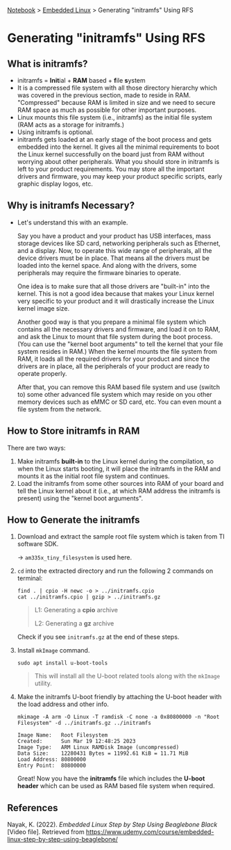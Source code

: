 <a href="../">Notebook</a> > <a href="./">Embedded Linux</a> > Generating "initramfs" Using RFS

# Generating "initramfs" Using RFS



## What is initramfs?

* initramfs = **Init**ial + **RAM** based + **f**ile **s**ystem
* It is a compressed file system with all those directory hierarchy which was covered in the previous section, made to reside in RAM. "Compressed" because RAM is limited in size and we need to secure RAM space as much as possible for other important purposes.
* Linux mounts this file system (i.e., initramfs) as the initial file system (RAM acts as a storage for initramfs.)
* Using initramfs is optional.
* initramfs gets loaded at an early stage of the boot process and gets embedded into the kernel. It gives all the minimal requirements to boot the Linux kernel successfully on the board just from RAM without worrying about other peripherals. What you should store in initramfs is left to your product requirements. You may store all the important drivers and firmware, you may keep your product specific scripts, early graphic display logos, etc.



## Why is initramfs Necessary?

* Let's understand this with an example.

  Say you have a product and your product has USB interfaces, mass storage devices like SD card, networking peripherals such as Ethernet, and a display. Now, to operate this wide range of peripherals, all the device drivers must be in place. That means all the drivers must be loaded into the kernel space. And along with the drivers, some peripherals may require the firmware binaries to operate.

  One idea is to make sure that all those drivers are "built-in" into the kernel. This is not a good idea because that makes your Linux kernel very specific to your product and it will drastically increase the Linux kernel image size.

  Another good way is that you prepare a minimal file system which contains all the necessary drivers and firmware, and load it on to RAM, and ask the Linux to mount that file system during the boot process. (You can use the "kernel boot arguments" to tell the kernel that your file system resides in RAM.) When the kernel mounts the file system from RAM, it loads all the required drivers for your product and since the drivers are in place, all the peripherals of your product are ready to operate properly.

  After that, you can remove this RAM based file system and use (switch to) some other advanced file system which may reside on you other memory devices such as eMMC or SD card, etc. You can even mount a file system from the network.



## How to Store initramfs in RAM

There are two ways:

1. Make initramfs **built-in** to the Linux kernel during the compilation, so when the Linux starts booting, it will place the initramfs in the RAM and mounts it as the initial root file system and continues.
2. Load the initramfs from some other sources into RAM of your board and tell the Linux kernel about it (i.e., at which RAM address the initramfs is present) using the "kernel boot arguments".



## How to Generate the initramfs

1. Download and extract the sample root file system which is taken from TI software SDK.

   $\to$ `am335x_tiny_filesystem` is used here.

2. `cd` into the extracted directory and run the following 2 commands on terminal:

   ```plain
   find . | cpio -H newc -o > ../initramfs.cpio
   cat ../initramfs.cpio | gzip > ../initramfs.gz
   ```

   > L1: Generating a **cpio** archive
   >
   > L2: Generating a **gz** archive

   Check if you see `initramfs.gz` at the end of these steps.

3. Install `mkImage` command.

   ```plain
   sudo apt install u-boot-tools
   ```

   > This will install all the U-boot related tools along with the `mkImage` utility.

4. Make the initramfs U-boot friendly by attaching the U-boot header with the load address and other info.

   ```plain
   mkimage -A arm -O Linux -T ramdisk -C none -a 0x80800000 -n "Root Filesystem" -d ../initramfs.gz ../initramfs
   ```

   ```plain
   Image Name:   Root Filesystem
   Created:      Sun Mar 19 12:48:25 2023
   Image Type:   ARM Linux RAMDisk Image (uncompressed)
   Data Size:    12280431 Bytes = 11992.61 KiB = 11.71 MiB
   Load Address: 80800000
   Entry Point:  80800000
   ```

   Great! Now you have the **initramfs** file which includes the **U-boot header** which can be used as RAM based file system when required.





## References

Nayak, K. (2022). *Embedded Linux Step by Step Using Beaglebone Black* [Video file]. Retrieved from https://www.udemy.com/course/embedded-linux-step-by-step-using-beaglebone/